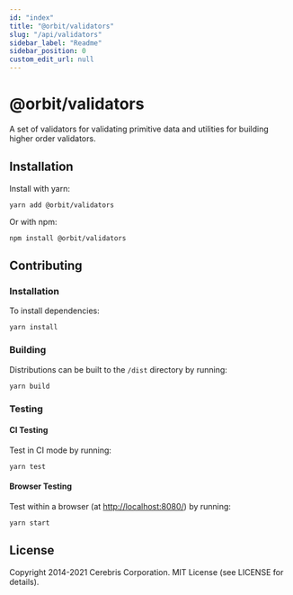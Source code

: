 ```yaml
---
id: "index"
title: "@orbit/validators"
slug: "/api/validators"
sidebar_label: "Readme"
sidebar_position: 0
custom_edit_url: null
---
```


# @orbit/validators

A set of validators for validating primitive data and utilities for building
higher order validators.

## Installation

Install with yarn:

```
yarn add @orbit/validators
```

Or with npm:

```
npm install @orbit/validators
```

## Contributing

### Installation

To install dependencies:

```
yarn install
```

### Building

Distributions can be built to the `/dist` directory by running:

```
yarn build
```

### Testing

#### CI Testing

Test in CI mode by running:

```
yarn test
```

#### Browser Testing

Test within a browser
(at [http://localhost:8080/](http://localhost:8080/)) by running:

```
yarn start
```

## License

Copyright 2014-2021 Cerebris Corporation. MIT License (see LICENSE for details).
